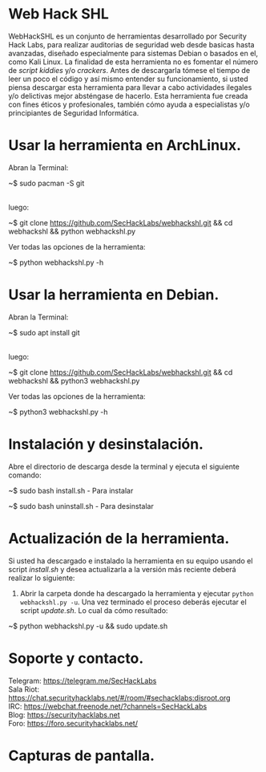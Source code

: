 # Web Hack SHL

WebHackSHL es un conjunto de herramientas desarrollado por Security Hack Labs, para realizar auditorias de seguridad web desde basicas hasta avanzadas, diseñado especialmente para sistemas Debian o basados en el, como Kali Linux. La finalidad de esta herramienta no es fomentar el número de <em>script kiddies</em> y/o <em>crackers</em>. Antes de descargarla tómese el tiempo de leer un poco el código y así mismo entender su funcionamiento, si usted piensa descargar esta herramienta para llevar a cabo actividades ilegales y/o delictivas mejor absténgase de hacerlo. Esta herramienta fue creada con fines éticos y profesionales, también cómo ayuda a especialistas y/o principiantes de Seguridad Informática.


# Usar la herramienta en ArchLinux.
Abran la Terminal:</br>

~$ sudo pacman -S git</br></br>

luego:</br>

~$ git clone https://github.com/SecHackLabs/webhackshl.git && cd webhackshl && python webhackshl.py</br>

Ver todas las opciones de la herramienta:</br>

~$ python webhackshl.py -h</br>

# Usar la herramienta en Debian.
Abran la Terminal:</br>

~$ sudo apt install git</br></br>

luego:</br>

~$ git clone https://github.com/SecHackLabs/webhackshl.git && cd webhackshl && python3 webhackshl.py</br>

Ver todas las opciones de la herramienta:</br>

~$ python3 webhackshl.py -h

# Instalación y desinstalación.

Abre el directorio de descarga desde la terminal y ejecuta el siguiente comando:</br>

~$ sudo bash install.sh - Para instalar</br>

~$ sudo bash uninstall.sh - Para desinstalar</br>

# Actualización de la herramienta.

Si usted ha descargado e instalado la herramienta en su equipo usando el script <em>install.sh</em> y desea actualizarla a la versión más reciente deberá realizar lo siguiente:</br>

1. Abrir la carpeta donde ha descargado la herramienta y ejecutar <code>python webhackshl.py -u</code>. Una vez terminado el proceso deberás ejecutar el script <em>update.sh</em>. Lo cual da cómo resultado:</br>

~$ python webhackshl.py -u && sudo update.sh</br>

# Soporte y contacto.

Telegram: https://telegram.me/SecHackLabs</br>
Sala Riot: https://chat.securityhacklabs.net/#/room/#sechacklabs:disroot.org</br>
IRC: https://webchat.freenode.net/?channels=SecHackLabs</br>
Blog: https://securityhacklabs.net</br>
Foro: https://foro.securityhacklabs.net/</br>

# Capturas de pantalla.

